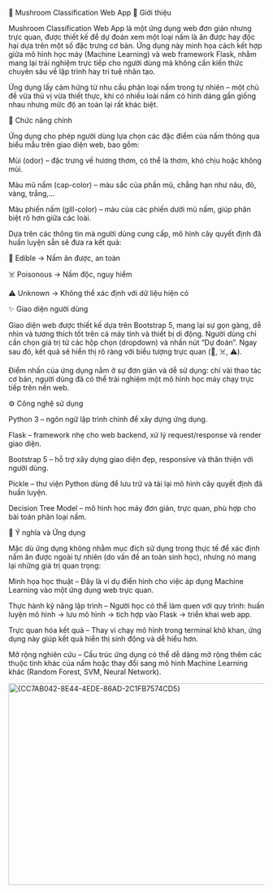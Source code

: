 🍄 Mushroom Classification Web App
📌 Giới thiệu

Mushroom Classification Web App là một ứng dụng web đơn giản nhưng trực quan, được thiết kế để dự đoán xem một loại nấm là ăn được hay độc hại dựa trên một số đặc trưng cơ bản. Ứng dụng này minh họa cách kết hợp giữa mô hình học máy (Machine Learning) và web framework Flask, nhằm mang lại trải nghiệm trực tiếp cho người dùng mà không cần kiến thức chuyên sâu về lập trình hay trí tuệ nhân tạo.

Ứng dụng lấy cảm hứng từ nhu cầu phân loại nấm trong tự nhiên – một chủ đề vừa thú vị vừa thiết thực, khi có nhiều loài nấm có hình dáng gần giống nhau nhưng mức độ an toàn lại rất khác biệt.

🔎 Chức năng chính

Ứng dụng cho phép người dùng lựa chọn các đặc điểm của nấm thông qua biểu mẫu trên giao diện web, bao gồm:

Mùi (odor) – đặc trưng về hương thơm, có thể là thơm, khó chịu hoặc không mùi.

Màu mũ nấm (cap-color) – màu sắc của phần mũ, chẳng hạn như nâu, đỏ, vàng, trắng,…

Màu phiến nấm (gill-color) – màu của các phiến dưới mũ nấm, giúp phân biệt rõ hơn giữa các loài.

Dựa trên các thông tin mà người dùng cung cấp, mô hình cây quyết định đã huấn luyện sẵn sẽ đưa ra kết quả:

🍄 Edible → Nấm ăn được, an toàn

☠️ Poisonous → Nấm độc, nguy hiểm

⚠️ Unknown → Không thể xác định với dữ liệu hiện có

✨ Giao diện người dùng

Giao diện web được thiết kế dựa trên Bootstrap 5, mang lại sự gọn gàng, dễ nhìn và tương thích tốt trên cả máy tính và thiết bị di động. Người dùng chỉ cần chọn giá trị từ các hộp chọn (dropdown) và nhấn nút “Dự đoán”. Ngay sau đó, kết quả sẽ hiển thị rõ ràng với biểu tượng trực quan (🍄, ☠️, ⚠️).

Điểm nhấn của ứng dụng nằm ở sự đơn giản và dễ sử dụng: chỉ vài thao tác cơ bản, người dùng đã có thể trải nghiệm một mô hình học máy chạy trực tiếp trên nền web.

⚙️ Công nghệ sử dụng

Python 3 – ngôn ngữ lập trình chính để xây dựng ứng dụng.

Flask – framework nhẹ cho web backend, xử lý request/response và render giao diện.

Bootstrap 5 – hỗ trợ xây dựng giao diện đẹp, responsive và thân thiện với người dùng.

Pickle – thư viện Python dùng để lưu trữ và tải lại mô hình cây quyết định đã huấn luyện.

Decision Tree Model – mô hình học máy đơn giản, trực quan, phù hợp cho bài toán phân loại nấm.

🎯 Ý nghĩa và Ứng dụng

Mặc dù ứng dụng không nhằm mục đích sử dụng trong thực tế để xác định nấm ăn được ngoài tự nhiên (do vấn đề an toàn sinh học), nhưng nó mang lại những giá trị quan trọng:

Minh họa học thuật – Đây là ví dụ điển hình cho việc áp dụng Machine Learning vào một ứng dụng web trực quan.

Thực hành kỹ năng lập trình – Người học có thể làm quen với quy trình: huấn luyện mô hình → lưu mô hình → tích hợp vào Flask → triển khai web app.

Trực quan hóa kết quả – Thay vì chạy mô hình trong terminal khô khan, ứng dụng này giúp kết quả hiển thị sinh động và dễ hiểu hơn.

Mở rộng nghiên cứu – Cấu trúc ứng dụng có thể dễ dàng mở rộng thêm các thuộc tính khác của nấm hoặc thay đổi sang mô hình Machine Learning khác (Random Forest, SVM, Neural Network).

<img width="858" height="397" alt="{CC7AB042-8E44-4EDE-86AD-2C1FB7574CD5}" src="https://github.com/user-attachments/assets/6bc6fa9b-ea75-4a9f-89d7-4b6f689692fa" />


